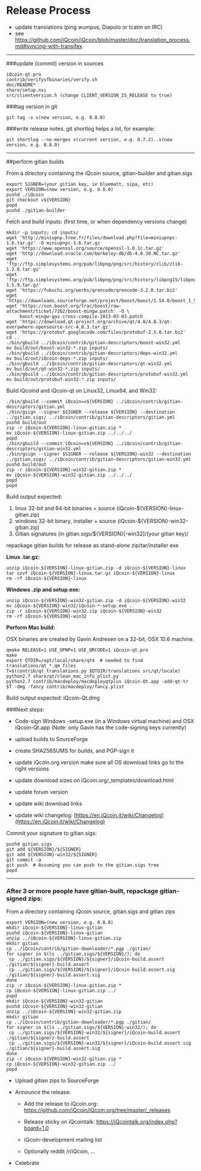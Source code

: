 Release Process
====================

* update translations (ping wumpus, Diapolo or tcatm on IRC)
* see https://github.com/iQcoin/iQcoin/blob/master/doc/translation_process.md#syncing-with-transifex

* * *

###update (commit) version in sources


	iQcoin-qt.pro
	contrib/verifysfbinaries/verify.sh
	doc/README*
	share/setup.nsi
	src/clientversion.h (change CLIENT_VERSION_IS_RELEASE to true)

###tag version in git

	git tag -s v(new version, e.g. 0.8.0)

###write release notes. git shortlog helps a lot, for example:

	git shortlog --no-merges v(current version, e.g. 0.7.2)..v(new version, e.g. 0.8.0)

* * *

##perform gitian builds

 From a directory containing the iQcoin source, gitian-builder and gitian.sigs
  
	export SIGNER=(your gitian key, ie bluematt, sipa, etc)
	export VERSION=(new version, e.g. 0.8.0)
	pushd ./iQcoin
	git checkout v${VERSION}
	popd
	pushd ./gitian-builder

 Fetch and build inputs: (first time, or when dependency versions change)

	mkdir -p inputs; cd inputs/
	wget 'http://miniupnp.free.fr/files/download.php?file=miniupnpc-1.6.tar.gz' -O miniupnpc-1.6.tar.gz
	wget 'https://www.openssl.org/source/openssl-1.0.1c.tar.gz'
	wget 'http://download.oracle.com/berkeley-db/db-4.8.30.NC.tar.gz'
	wget 'ftp://ftp.simplesystems.org/pub/libpng/png/src/history/zlib/zlib-1.2.6.tar.gz'
	wget 'ftp://ftp.simplesystems.org/pub/libpng/png/src/history/libpng15/libpng-1.5.9.tar.gz'
	wget 'https://fukuchi.org/works/qrencode/qrencode-3.2.0.tar.bz2'
	wget 'https://downloads.sourceforge.net/project/boost/boost/1.54.0/boost_1_54_0.tar.bz2'
	wget 'https://svn.boost.org/trac/boost/raw-attachment/ticket/7262/boost-mingw.patch' -O \ 
	     boost-mingw-gas-cross-compile-2013-03-03.patch
	wget 'https://download.qt-project.org/archive/qt/4.8/4.8.3/qt-everywhere-opensource-src-4.8.3.tar.gz'
	wget 'https://protobuf.googlecode.com/files/protobuf-2.5.0.tar.bz2'
	cd ..
	./bin/gbuild ../iQcoin/contrib/gitian-descriptors/boost-win32.yml
	mv build/out/boost-win32-*.zip inputs/
	./bin/gbuild ../iQcoin/contrib/gitian-descriptors/deps-win32.yml
	mv build/out/iQcoin-deps-*.zip inputs/
	./bin/gbuild ../iQcoin/contrib/gitian-descriptors/qt-win32.yml
	mv build/out/qt-win32-*.zip inputs/
	./bin/gbuild ../iQcoin/contrib/gitian-descriptors/protobuf-win32.yml
	mv build/out/protobuf-win32-*.zip inputs/

 Build iQcoind and iQcoin-qt on Linux32, Linux64, and Win32:
  
	./bin/gbuild --commit iQcoin=v${VERSION} ../iQcoin/contrib/gitian-descriptors/gitian.yml
	./bin/gsign --signer $SIGNER --release ${VERSION} --destination ../gitian.sigs/ ../iQcoin/contrib/gitian-descriptors/gitian.yml
	pushd build/out
	zip -r iQcoin-${VERSION}-linux-gitian.zip *
	mv iQcoin-${VERSION}-linux-gitian.zip ../../../
	popd
	./bin/gbuild --commit iQcoin=v${VERSION} ../iQcoin/contrib/gitian-descriptors/gitian-win32.yml
	./bin/gsign --signer $SIGNER --release ${VERSION}-win32 --destination ../gitian.sigs/ ../iQcoin/contrib/gitian-descriptors/gitian-win32.yml
	pushd build/out
	zip -r iQcoin-${VERSION}-win32-gitian.zip *
	mv iQcoin-${VERSION}-win32-gitian.zip ../../../
	popd
	popd

  Build output expected:

  1. linux 32-bit and 64-bit binaries + source (iQcoin-${VERSION}-linux-gitian.zip)
  2. windows 32-bit binary, installer + source (iQcoin-${VERSION}-win32-gitian.zip)
  3. Gitian signatures (in gitian.sigs/${VERSION}[-win32]/(your gitian key)/

repackage gitian builds for release as stand-alone zip/tar/installer exe

**Linux .tar.gz:**

	unzip iQcoin-${VERSION}-linux-gitian.zip -d iQcoin-${VERSION}-linux
	tar czvf iQcoin-${VERSION}-linux.tar.gz iQcoin-${VERSION}-linux
	rm -rf iQcoin-${VERSION}-linux

**Windows .zip and setup.exe:**

	unzip iQcoin-${VERSION}-win32-gitian.zip -d iQcoin-${VERSION}-win32
	mv iQcoin-${VERSION}-win32/iQcoin-*-setup.exe .
	zip -r iQcoin-${VERSION}-win32.zip iQcoin-${VERSION}-win32
	rm -rf iQcoin-${VERSION}-win32

**Perform Mac build:**

  OSX binaries are created by Gavin Andresen on a 32-bit, OSX 10.6 machine.

	qmake RELEASE=1 USE_UPNP=1 USE_QRCODE=1 iQcoin-qt.pro
	make
	export QTDIR=/opt/local/share/qt4  # needed to find translations/qt_*.qm files
	T=$(contrib/qt_translations.py $QTDIR/translations src/qt/locale)
	python2.7 share/qt/clean_mac_info_plist.py
	python2.7 contrib/macdeploy/macdeployqtplus iQcoin-Qt.app -add-qt-tr $T -dmg -fancy contrib/macdeploy/fancy.plist

 Build output expected: iQcoin-Qt.dmg

###Next steps:

* Code-sign Windows -setup.exe (in a Windows virtual machine) and
  OSX iQcoin-Qt.app (Note: only Gavin has the code-signing keys currently)

* upload builds to SourceForge

* create SHA256SUMS for builds, and PGP-sign it

* update iQcoin.org version
  make sure all OS download links go to the right versions
  
* update download sizes on iQcoin.org/_templates/download.html

* update forum version

* update wiki download links

* update wiki changelog: [https://en.iQcoin.it/wiki/Changelog](https://en.iQcoin.it/wiki/Changelog)

Commit your signature to gitian.sigs:

	pushd gitian.sigs
	git add ${VERSION}/${SIGNER}
	git add ${VERSION}-win32/${SIGNER}
	git commit -a
	git push  # Assuming you can push to the gitian.sigs tree
	popd

-------------------------------------------------------------------------

### After 3 or more people have gitian-built, repackage gitian-signed zips:

From a directory containing iQcoin source, gitian.sigs and gitian zips

	export VERSION=(new version, e.g. 0.8.0)
	mkdir iQcoin-${VERSION}-linux-gitian
	pushd iQcoin-${VERSION}-linux-gitian
	unzip ../iQcoin-${VERSION}-linux-gitian.zip
	mkdir gitian
	cp ../iQcoin/contrib/gitian-downloader/*.pgp ./gitian/
	for signer in $(ls ../gitian.sigs/${VERSION}/); do
	 cp ../gitian.sigs/${VERSION}/${signer}/iQcoin-build.assert ./gitian/${signer}-build.assert
	 cp ../gitian.sigs/${VERSION}/${signer}/iQcoin-build.assert.sig ./gitian/${signer}-build.assert.sig
	done
	zip -r iQcoin-${VERSION}-linux-gitian.zip *
	cp iQcoin-${VERSION}-linux-gitian.zip ../
	popd
	mkdir iQcoin-${VERSION}-win32-gitian
	pushd iQcoin-${VERSION}-win32-gitian
	unzip ../iQcoin-${VERSION}-win32-gitian.zip
	mkdir gitian
	cp ../iQcoin/contrib/gitian-downloader/*.pgp ./gitian/
	for signer in $(ls ../gitian.sigs/${VERSION}-win32/); do
	 cp ../gitian.sigs/${VERSION}-win32/${signer}/iQcoin-build.assert ./gitian/${signer}-build.assert
	 cp ../gitian.sigs/${VERSION}-win32/${signer}/iQcoin-build.assert.sig ./gitian/${signer}-build.assert.sig
	done
	zip -r iQcoin-${VERSION}-win32-gitian.zip *
	cp iQcoin-${VERSION}-win32-gitian.zip ../
	popd

- Upload gitian zips to SourceForge

- Announce the release:

  - Add the release to iQcoin.org: https://github.com/iQcoin/iQcoin.org/tree/master/_releases

  - Release sticky on iQcointalk: https://iQcointalk.org/index.php?board=1.0

  - iQcoin-development mailing list

  - Optionally reddit /r/iQcoin, ...

- Celebrate 
